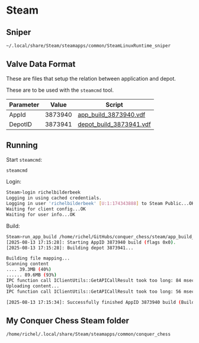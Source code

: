 # Steam

## Sniper

```bash
~/.local/share/Steam/steamapps/common/SteamLinuxRuntime_sniper
```

## Valve Data Format

These are files that setup the relation
between application and depot.

These are to be used with the `steamcmd` tool.

Parameter|Value  |Script
---------|-------|------
AppId    |3873940|[app_build_3873940.vdf](app_build_3873940.vdf)
DepotID  |3873941|[depot_build_3873941.vdf](depot_build_3873941.vdf)

## Running

Start `steamcmd`:

```bash
steamcmd
```

Login:

```bash
Steam>login richelbilderbeek
Logging in using cached credentials.
Logging in user 'richelbilderbeek' [U:1:174343888] to Steam Public...OK
Waiting for client config...OK
Waiting for user info...OK
```

Build:

```bash
Steam>run_app_build /home/richel/GitHubs/conquer_chess/steam/app_build_3873940.vdf
[2025-08-13 17:15:28]: Starting AppID 3873940 build (flags 0x0).
[2025-08-13 17:15:28]: Building depot 3873941...

Building file mapping...
Scanning content
.... 39.3MB (40%)
...... 89.6MB (93%)
IPC function call IClientUtils::GetAPICallResult took too long: 84 msec
Uploading content...
IPC function call IClientUtils::GetAPICallResult took too long: 56 msec

[2025-08-13 17:15:34]: Successfully finished AppID 3873940 build (BuildID 19585011).
```

## My Conquer Chess Steam folder

```bash
/home/richel/.local/share/Steam/steamapps/common/conquer_chess
```

